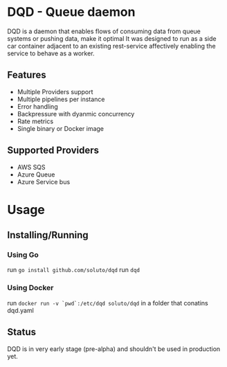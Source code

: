 # DQD - Queue daemon

DQD is a daemon that enables flows of consuming data from queue systems or pushing data, make it optimal
It was designed to run as a side car container adjacent to an existing rest-service affectively enabling the service to behave as a worker. 

## Features

- Multiple Providers support
- Multiple pipelines per instance
- Error handling
- Backpressure with dyanmic concurrency 
- Rate metrics
- Single binary or Docker image

## Supported Providers

- AWS SQS
- Azure Queue
- Azure Service bus

# Usage

## Installing/Running
### Using Go

run ```go install github.com/soluto/dqd```
run ```dqd```

### Using Docker 
run ```docker run -v `pwd`:/etc/dqd soluto/dqd``` in a folder that conatins dqd.yaml

## Status
DQD is in very early stage (pre-alpha) and shouldn't be used in production yet.